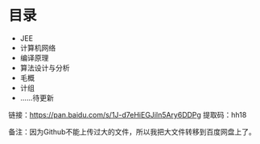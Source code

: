 # 目录

- JEE
- 计算机网络
- 编译原理
- 算法设计与分析
- 毛概
- 计组
- ......待更新


链接：https://pan.baidu.com/s/1J-d7eHiEGJiln5Ary6DDPg 
提取码：hh18 

备注：因为Github不能上传过大的文件，所以我把大文件转移到百度网盘上了。
